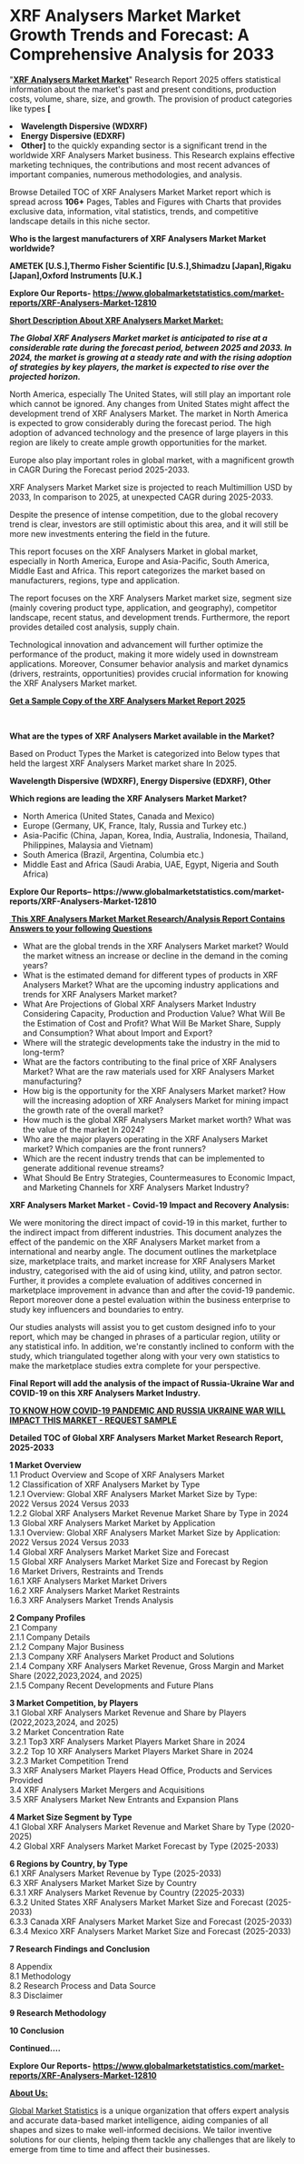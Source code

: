 <H1>XRF Analysers Market Market Growth Trends and Forecast: A Comprehensive Analysis for 2033</H1><p>"<strong><a href="https://www.globalmarketstatistics.com/market-reports/XRF-Analysers-Market-12810">XRF Analysers Market Market</a></strong>" Research Report 2025 offers statistical information about the market's past and present conditions, production costs, volume, share, size, and growth. The provision of product categories like types&nbsp;<strong>[<li>Wavelength Dispersive (WDXRF)<li>Energy Dispersive (EDXRF)<li>Other]</strong>&nbsp;to the quickly expanding sector is a significant trend in the worldwide XRF Analysers Market business. This Research explains effective marketing techniques, the contributions and most recent advances of important companies, numerous methodologies, and analysis.</p><p>Browse Detailed TOC of XRF Analysers Market Market report which is spread across&nbsp;<strong>106+</strong>&nbsp;Pages, Tables and Figures with Charts that provides exclusive data, information, vital statistics, trends, and competitive landscape details in this niche sector.</p><p><strong>Who is the largest manufacturers of XRF Analysers Market Market worldwide?</strong></p><p><strong>AMETEK [U.S.],Thermo Fisher Scientific [U.S.],Shimadzu [Japan],Rigaku [Japan],Oxford Instruments [U.K.]</strong></p><p><strong>Explore Our Reports-&nbsp;<a href="https://www.globalmarketstatistics.com/market-reports/XRF-Analysers-Market-12810">https://www.globalmarketstatistics.com/market-reports/XRF-Analysers-Market-12810</a></strong></p><p><strong><u>Short Description About XRF Analysers Market Market:</u></strong></p><p><strong><em>The Global XRF Analysers Market market is anticipated to rise at a considerable rate during the forecast period, between 2025 and 2033. In 2024, the market is growing at a steady rate and with the rising adoption of strategies by key players, the market is expected to rise over the projected horizon.</em></strong></p><p>North America, especially The United States, will still play an important role which cannot be ignored. Any changes from United States might affect the development trend of XRF Analysers Market. The market in North America is expected to grow considerably during the forecast period. The high adoption of advanced technology and the presence of large players in this region are likely to create ample growth opportunities for the market.</p><p>Europe also play important roles in global market, with a magnificent growth in CAGR During the Forecast period 2025-2033.</p><p>XRF Analysers Market Market size is projected to reach Multimillion USD by 2033, In comparison to 2025, at unexpected CAGR during 2025-2033.</p><p>Despite the presence of intense competition, due to the global recovery trend is clear, investors are still optimistic about this area, and it will still be more new investments entering the field in the future.</p><p>This report focuses on the XRF Analysers Market in global market, especially in North America, Europe and Asia-Pacific, South America, Middle East and Africa. This report categorizes the market based on manufacturers, regions, type and application.</p><p>The report focuses on the XRF Analysers Market market size, segment size (mainly covering product type, application, and geography), competitor landscape, recent status, and development trends. Furthermore, the report provides detailed cost analysis, supply chain.</p><p>Technological innovation and advancement will further optimize the performance of the product, making it more widely used in downstream applications. Moreover, Consumer behavior analysis and market dynamics (drivers, restraints, opportunities) provides crucial information for knowing the XRF Analysers Market market.</p><p><strong><u>Get a Sample Copy of the XRF Analysers Market Report 2025</u></strong></p><p>&nbsp;</p><p><strong>What are the types of XRF Analysers Market available in the Market?</strong></p><p>Based on Product Types the Market is categorized into Below types that held the largest XRF Analysers Market market share In 2025.</p><p><strong>Wavelength Dispersive (WDXRF), Energy Dispersive (EDXRF), Other</strong></p><p><strong>Which regions are leading the XRF Analysers Market Market?</strong></p><ul><li>North America (United States, Canada and Mexico)</li><li>Europe (Germany, UK, France, Italy, Russia and Turkey etc.)</li><li>Asia-Pacific (China, Japan, Korea, India, Australia, Indonesia, Thailand, Philippines, Malaysia and Vietnam)</li><li>South America (Brazil, Argentina, Columbia etc.)</li><li>Middle East and Africa (Saudi Arabia, UAE, Egypt, Nigeria and South Africa)</li></ul><p><strong>Explore Our Reports&ndash;&nbsp;https://www.globalmarketstatistics.com/market-reports/XRF-Analysers-Market-12810</strong></p><p><strong><u>&nbsp;This XRF Analysers Market Market Research/Analysis Report Contains Answers to your following Questions</u></strong></p><ul><li>What are the global trends in the XRF Analysers Market market? Would the market witness an increase or decline in the demand in the coming years?</li><li>What is the estimated demand for different types of products in XRF Analysers Market? What are the upcoming industry applications and trends for XRF Analysers Market market?</li><li>What Are Projections of Global XRF Analysers Market Industry Considering Capacity, Production and Production Value? What Will Be the Estimation of Cost and Profit? What Will Be Market Share, Supply and Consumption? What about Import and Export?</li><li>Where will the strategic developments take the industry in the mid to long-term?</li><li>What are the factors contributing to the final price of XRF Analysers Market? What are the raw materials used for XRF Analysers Market manufacturing?</li><li>How big is the opportunity for the XRF Analysers Market market? How will the increasing adoption of XRF Analysers Market for mining impact the growth rate of the overall market?</li><li>How much is the global XRF Analysers Market market worth? What was the value of the market In 2024?</li><li>Who are the major players operating in the XRF Analysers Market market? Which companies are the front runners?</li><li>Which are the recent industry trends that can be implemented to generate additional revenue streams?</li><li>What Should Be Entry Strategies, Countermeasures to Economic Impact, and Marketing Channels for XRF Analysers Market Industry?</li></ul><p><strong>XRF Analysers Market Market - Covid-19 Impact and Recovery Analysis:</strong></p><p>We were monitoring the direct impact of covid-19 in this market, further to the indirect impact from different industries. This document analyzes the effect of the pandemic on the XRF Analysers Market market from a international and nearby angle. The document outlines the marketplace size, marketplace traits, and market increase for XRF Analysers Market industry, categorised with the aid of using kind, utility, and patron sector. Further, it provides a complete evaluation of additives concerned in marketplace improvement in advance than and after the covid-19 pandemic. Report moreover done a pestel evaluation within the business enterprise to study key influencers and boundaries to entry.</p><p>Our studies analysts will assist you to get custom designed info to your report, which may be changed in phrases of a particular region, utility or any statistical info. In addition, we're constantly inclined to conform with the study, which triangulated together along with your very own statistics to make the marketplace studies extra complete for your perspective.</p><p><strong>Final Report will add the analysis of the impact of Russia-Ukraine War and COVID-19 on this XRF Analysers Market Industry.</strong></p><p><strong><u><a href="https://www.globalmarketstatistics.com/market-reports/XRF-Analysers-Market-12810">TO KNOW HOW COVID-19 PANDEMIC AND RUSSIA UKRAINE WAR WILL IMPACT THIS MARKET - REQUEST SAMPLE</a></u></strong></p><p><strong>Detailed TOC of Global XRF Analysers Market Market Research Report, 2025-2033</strong></p><p><strong>1 Market Overview</strong><br /> 1.1 Product Overview and Scope of XRF Analysers Market<br /> 1.2 Classification of XRF Analysers Market by Type<br /> 1.2.1 Overview: Global XRF Analysers Market Market Size by Type: 2022&nbsp;Versus 2024 Versus 2033<br /> 1.2.2 Global XRF Analysers Market Revenue Market Share by Type in 2024<br /> 1.3 Global XRF Analysers Market Market by Application<br /> 1.3.1 Overview: Global XRF Analysers Market Market Size by Application: 2022&nbsp;Versus 2024 Versus 2033<br /> 1.4 Global XRF Analysers Market Market Size and Forecast<br /> 1.5 Global XRF Analysers Market Market Size and Forecast by Region<br /> 1.6 Market Drivers, Restraints and Trends<br /> 1.6.1 XRF Analysers Market Market Drivers<br /> 1.6.2 XRF Analysers Market Market Restraints<br /> 1.6.3 XRF Analysers Market Trends Analysis</p><p><strong>2 Company Profiles</strong><br /> 2.1 Company<br /> 2.1.1 Company Details<br /> 2.1.2 Company Major Business<br /> 2.1.3 Company XRF Analysers Market Product and Solutions<br /> 2.1.4 Company XRF Analysers Market Revenue, Gross Margin and Market Share (2022,2023,2024, and 2025)<br /> 2.1.5 Company Recent Developments and Future Plans</p><p><strong>3 Market Competition, by Players</strong><br /> 3.1 Global XRF Analysers Market Revenue and Share by Players (2022,2023,2024, and 2025)<br /> 3.2 Market Concentration Rate<br /> 3.2.1 Top3 XRF Analysers Market Players Market Share in 2024<br /> 3.2.2 Top 10 XRF Analysers Market Players Market Share in 2024<br /> 3.2.3 Market Competition Trend<br /> 3.3 XRF Analysers Market Players Head Office, Products and Services Provided<br /> 3.4 XRF Analysers Market Mergers and Acquisitions<br /> 3.5 XRF Analysers Market New Entrants and Expansion Plans</p><p><strong>4 Market Size Segment by Type</strong><br /> 4.1 Global XRF Analysers Market Revenue and Market Share by Type (2020-2025)<br /> 4.2 Global XRF Analysers Market Market Forecast by Type (2025-2033)</p><p><strong>6 Regions by Country, by Type</strong><br /> 6.1 XRF Analysers Market Revenue by Type (2025-2033)<br /> 6.3 XRF Analysers Market Market Size by Country<br /> 6.3.1 XRF Analysers Market Revenue by Country (22025-2033)<br /> 6.3.2 United States XRF Analysers Market Market Size and Forecast (2025-2033)<br /> 6.3.3 Canada XRF Analysers Market Market Size and Forecast (2025-2033)<br /> 6.3.4 Mexico XRF Analysers Market Market Size and Forecast (2025-2033)</p><p><strong>7 Research Findings and Conclusion</strong></p><p>8 Appendix<br /> 8.1 Methodology<br /> 8.2 Research Process and Data Source<br /> 8.3 Disclaimer</p><p><strong>9 Research Methodology</strong></p><p><strong>10 Conclusion</strong></p><p><strong>Continued&hellip;.</strong></p><p><strong>Explore Our Reports-&nbsp;<a href="https://www.globalmarketstatistics.com/market-reports/XRF-Analysers-Market-12810">https://www.globalmarketstatistics.com/market-reports/XRF-Analysers-Market-12810</a></strong></p><p><strong><u>About Us:</u></strong></p><p><a href="https://www.globalmarketstatistics.com/">Global Market Statistics</a> is a unique organization that offers expert analysis and accurate data-based market intelligence, aiding companies of all shapes and sizes to make well-informed decisions. We tailor inventive solutions for our clients, helping them tackle any challenges that are likely to emerge from time to time and affect their businesses.</p><p>&nbsp;</p>
